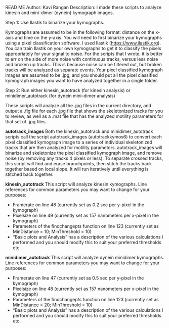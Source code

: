 READ ME
Author: Kavi Rangan
Description: I made these scripts to analyze kinesin and mini-dimer (dynein) kymograph images.

Step 1: Use Ilastik to binarize your kymographs. 

Kymographs are assumed to be in the following format: distance on the x-axis and time on the y-axis. You will need to first binarize your kymographs using a pixel classification software. I used Ilastik (https://www.ilastik.org). You can train Ilastik on your own kymographs to get it to classify the pixels appropriately for your signal to noise. For the scripts that I wrote, it is better to err on the side of more noise with continuous tracks, versus less noise and broken up tracks. This is because noise can be filtered out, but broken tracks will be analyzed as separate events.  Your pixel classified kymograph images are assumed to be .jpg, and you should put all the pixel classified kymograph images you want to have analyzed together in a single folder.  

Step 2: Run either kinesin_autotrack (for kinesin analysis) or minidimer_autotrack (for dynein mini-dimer analysis)

These scripts will analyze all the .jpg files in the current directory, and output a .fig file for each .jpg file that shows the skeletonized tracks for you to review, as well as a .mat file that has the analyzed motility parameters for that set of .jpg files. 

**autotrack_images**
Both the kinesin_autotrack and minidimer_autotrack scripts call the script autotrack_images (autotrackkymos6) to convert each pixel classified kymograph image to a series of individual skeletonized tracks that are then analyzed for motility parameters. 
autotrack_images will binarize and skeletonize the pixel classified kymograph image, and remove noise (by removing any tracks 4 pixels or less). To separate crossed tracks, this script will find and erase branchpoints, then stitch the tracks back together based on local slope. It will run iteratively until everything is stitched back together.

**kinesin_autotrack**
This script will analyze kinesin kymographs.
Line references for common parameters you may want to change for your purposes:
-	Framerate on line 48 (currently set as 0.2 sec per y-pixel in the kymograph)
-	Pixelsize on line 49 (currently set as 157 nanometers per x-pixel in the kymograph)
-	Parameters of the findchangepts function on line 123 (currently set as MinDistance = 10; MinThreshold = 10)
-	“Basic plots and Analysis” has a description of the various calculations I performed and you should modify this to suit your preferred thresholds etc.

**minidimer_autotrack**
This script will analyze dynein minidimer kymographs. 
Line references for common parameters you may want to change for your purposes:
-	Framerate on line 47 (currently set as 0.5 sec per y-pixel in the kymograph)
-	Pixelsize on line 48 (currently set as 157 nanometers per x-pixel in the kymograph)
-	Parameters of the findchangepts function on line 123 (currently set as MinDistance = 20; MinThreshold = 10)
-	“Basic plots and Analysis” has a description of the various calculations I performed and you should modify this to suit your preferred thresholds etc.

